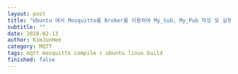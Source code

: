 ```yaml
---
layout: post
title: "Ubuntu 에서 Mosquitto를 Broker를 이용하여 My_Sub, My_Pub 작성 및 실행"
subtitle: ""
date: 2018-02-13
author: KimJunHee
category: MQTT
tags: mqtt mosquitto compile c ubuntu linux build
finished: false
---
```

